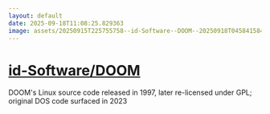 ```yaml
---
layout: default
date: 2025-09-18T11:08:25.829363
image: assets/20250915T225755758--id-Software--DOOM--20250918T045841584--cropped.png
---
```


# [id-Software/DOOM](https://github.com/id-Software/DOOM)

DOOM's Linux source code released in 1997, later re-licensed under GPL; original DOS code surfaced in 2023

